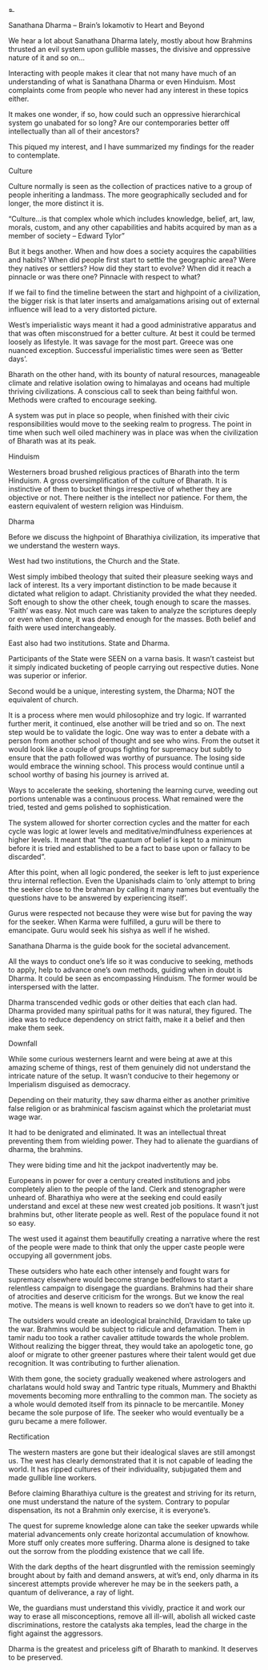 உ

Sanathana Dharma – Brain’s lokamotiv to Heart and Beyond

We hear a lot about Sanathana Dharma lately, mostly about how Brahmins thrusted an evil system upon gullible masses, the divisive and oppressive nature of it and so on…

Interacting with people makes it clear that not many have much of an understanding of what is Sanathana Dharma or even Hinduism. Most complaints come from people who never had any interest in these topics either.

It makes one wonder, if so, how could such an oppressive hierarchical system go unabated for so long? Are our contemporaries better off intellectually than all of their ancestors?

This piqued my interest, and I have summarized my findings for the reader to contemplate.

Culture

Culture normally is seen as the collection of practices native to a group of people inheriting a landmass. The more geographically secluded and for longer, the more distinct it is.

“Culture…is that complex whole which includes knowledge, belief, art, law, morals, custom, and any other capabilities and habits acquired by man as a member of society – Edward Tylor”

But it begs another. When and how does a society acquires the capabilities and habits? When did people first start to settle the geographic area? Were they natives or settlers? How did they start to evolve? When did it reach a pinnacle or was there one? Pinnacle with respect to what?

If we fail to find the timeline between the start and highpoint of a civilization, the bigger risk is that later inserts and amalgamations arising out of external influence will lead to a very distorted picture.

West’s imperialistic ways meant it had a good administrative apparatus and that was often misconstrued for a better culture. At best it could be termed loosely as lifestyle. It was savage for the most part. Greece was one nuanced exception. Successful imperialistic times were seen as ‘Better days’.

Bharath on the other hand, with its bounty of natural resources, manageable climate and relative isolation owing to himalayas and oceans had multiple thriving civilizations. A conscious call to seek than being faithful won. Methods were crafted to encourage seeking.

A system was put in place so people, when finished with their civic responsibilities would move to the seeking realm to progress. The point in time when such well oiled machinery was in place was when the civilization of Bharath was at its peak.

Hinduism

Westerners broad brushed religious practices of Bharath into the term Hinduism. A gross oversimplification of the culture of Bharath. It is instinctive of them to bucket things irrespective of whether they are objective or not. There neither is the intellect nor patience. For them, the eastern equivalent of western religion was Hinduism.

Dharma

Before we discuss the highpoint of Bharathiya civilization, its imperative that we understand the western ways.

West had two institutions, the Church and the State.

West simply imbibed theology that suited their pleasure seeking ways and lack of interest. Its a very important distinction to be made because it dictated what religion to adapt. Christianity provided the what they needed. Soft enough to show the other cheek, tough enough to scare the masses. ‘Faith’ was easy. Not much care was taken to analyze the scriptures deeply or even when done, it was deemed enough for the masses. Both belief and faith were used interchangeably.

East also had two institutions. State and Dharma.

Participants of the State were SEEN on a varna basis. It wasn’t casteist but it simply indicated bucketing of people carrying out respective duties. None was superior or inferior.

Second would be a unique, interesting system, the Dharma; NOT the equivalent of church.

It is a process where men would philosophize and try logic. If warranted further merit, it continued, else another will be tried and so on. The next step would be to validate the logic. One way was to enter a debate with a person from another school of thought and see who wins. From the outset it would look like a couple of groups fighting for supremacy but subtly to ensure that the path followed was worthy of pursuance. The losing side would embrace the winning school. This process would continue until a school worthy of basing his journey is arrived at.

Ways to accelerate the seeking, shortening the learning curve, weeding out portions untenable was a continuous process. What remained were the tried, tested and gems polished to sophistication.

The system allowed for shorter correction cycles and the matter for each cycle was logic at lower levels and meditative/mindfulness experiences at higher levels. It meant that “the quantum of belief is kept to a minimum before it is tried and established to be a fact to base upon or fallacy to be discarded”.

After this point, when all logic pondered, the seeker is left to just experience thru internal reflection. Even the Upanishads claim to ‘only attempt to bring the seeker close to the brahman by calling it many names but eventually the questions have to be answered by experiencing itself’.

Gurus were respected not because they were wise but for paving the way for the seeker. When Karma were fulfilled, a guru will be there to emancipate. Guru would seek his sishya as well if he wished.

Sanathana Dharma is the guide book for the societal advancement.

All the ways to conduct one’s life so it was conducive to seeking, methods to apply, help to advance one’s own methods, guiding when in doubt is Dharma. It could be seen as encompassing Hinduism. The former would be interspersed with the latter.

Dharma transcended vedhic gods or other deities that each clan had. Dharma provided many spiritual paths for it was natural, they figured. The idea was to reduce dependency on strict faith, make it a belief and then make them seek.

Downfall

While some curious westerners learnt and were being at awe at this amazing scheme of things, rest of them genuinely did not understand the intricate nature of the setup. It wasn’t conducive to their hegemony or lmperialism disguised as democracy.

Depending on their maturity, they saw dharma either as another primitive false religion or as brahminical fascism against which the proletariat must wage war.

It had to be denigrated and eliminated. It was an intellectual threat preventing them from wielding power. They had to alienate the guardians of dharma, the brahmins.

They were biding time and hit the jackpot inadvertently may be.

Europeans in power for over a century created institutions and jobs completely alien to the people of the land. Clerk and stenographer were unheard of. Bharathiya who were at the seeking end could easily understand and excel at these new west created job positions. It wasn’t just brahmins but, other literate people as well. Rest of the populace found it not so easy.

The west used it against them beautifully creating a narrative where the rest of the people were made to think that only the upper caste people were occupying all government jobs.

These outsiders who hate each other intensely and fought wars for supremacy elsewhere would become strange bedfellows to start a relentless campaign to disengage the guardians. Brahmins had their share of atrocities and deserve criticism for the wrongs. But we know the real motive. The means is well known to readers so we don’t have to get into it.

The outsiders would create an ideological brainchild, Dravidam to take up the war. Brahmins would be subject to ridicule and defamation. Them in tamir nadu too took a rather cavalier attitude towards the whole problem. Without realizing the bigger threat, they would take an apologetic tone, go aloof or migrate to other greener pastures where their talent would get due recognition. It was contributing to further alienation.

With them gone, the society gradually weakened where astrologers and charlatans would hold sway and Tantric type rituals, Mummery and Bhakthi movements becoming more enthralling to the common man. The society as a whole would demoted itself from its pinnacle to be mercantile. Money became the sole purpose of life. The seeker who would eventually be a guru became a mere follower.

Rectification

The western masters are gone but their idealogical slaves are still amongst us. The west has clearly demonstrated that it is not capable of leading the world. It has ripped cultures of their individuality, subjugated them and made gullible line workers.

Before claiming Bharathiya culture is the greatest and striving for its return, one must understand the nature of the system. Contrary to popular dispensation, its not a Brahmin only exercise, it is everyone’s.

The quest for supreme knowledge alone can take the seeker upwards while material advancements only create horizontal accumulation of knowhow. More stuff only creates more suffering. Dharma alone is designed to take out the sorrow from the plodding existence that we call life.

With the dark depths of the heart disgruntled with the remission seemingly brought about by faith and demand answers, at wit’s end, only dharma in its sincerest attempts provide wherever he may be in the seekers path, a quantum of deliverance, a ray of light.

We, the guardians must understand this vividly, practice it and work our way to erase all misconceptions, remove all ill-will, abolish all wicked caste discriminations, restore the catalysts aka temples, lead the charge in the fight against the aggressors.

Dharma is the greatest and priceless gift of Bharath to mankind. It deserves to be preserved.